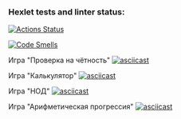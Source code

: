 ### Hexlet tests and linter status:

[![Actions Status](https://github.com/ValeriaZherditskaia/frontend-project-44/actions/workflows/hexlet-check.yml/badge.svg)](https://github.com/ValeriaZherditskaia/frontend-project-44/actions)

[![Code Smells](https://sonarcloud.io/api/project_badges/measure?project=ValeriaZherditskaia_frontend-project-44&metric=code_smells)](https://sonarcloud.io/summary/new_code?id=ValeriaZherditskaia_frontend-project-44)

Игра "Проверка на чётность"
[![asciicast](https://asciinema.org/a/vWFJSer8q6JpTPfNWtmqqQwjI.svg)](https://asciinema.org/a/vWFJSer8q6JpTPfNWtmqqQwjI)

Игра "Калькулятор"
[![asciicast](https://asciinema.org/a/KPvebUXfX1svlgzEnZdwL6Ppy.svg)](https://asciinema.org/a/KPvebUXfX1svlgzEnZdwL6Ppy)

Игра "НОД"
[![asciicast](https://asciinema.org/a/oAvyaIvGdZ3tvBhDEm70VSqwZ)](https://asciinema.org/a/oAvyaIvGdZ3tvBhDEm70VSqwZ)

Игра "Арифметическая прогрессия"
[![asciicast](https://asciinema.org/a/91UUZ2SkWJ0r9Y18PlZ4568pX)](https://asciinema.org/a/91UUZ2SkWJ0r9Y18PlZ4568pX)
